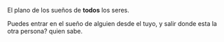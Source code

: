 El plano de los sueños de **todos** los seres.

Puedes entrar en el sueño de alguien desde el tuyo, y salir donde esta la otra persona? quien sabe.